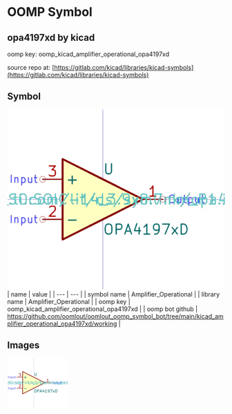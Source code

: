 # OOMP Symbol  
## opa4197xd  by kicad  
  
oomp key: oomp_kicad_amplifier_operational_opa4197xd  
  
source repo at: [https://gitlab.com/kicad/libraries/kicad-symbols](https://gitlab.com/kicad/libraries/kicad-symbols)  
## Symbol  
  
[![working.png](working_600.png)](working.png)  
| name | value | 
| --- | --- | 
| symbol name | Amplifier_Operational | 
| library name | Amplifier_Operational | 
| oomp key | oomp_kicad_amplifier_operational_opa4197xd | 
| oomp bot github | https://github.com/oomlout/oomlout_oomp_symbol_bot/tree/main/kicad_amplifier_operational_opa4197xd/working | 
## Images  
  
[![working.png](working_140.png)](working.png)  
